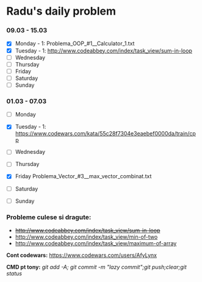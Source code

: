 # Radu's daily problem

### 09.03 - 15.03

- [x] Monday      - 1: Problema_OOP_#1__Calculator_1.txt
- [x] Tuesday     - 1: http://www.codeabbey.com/index/task_view/sum-in-loop
- [ ] Wednesday
- [ ] Thursday
- [ ] Friday  
- [ ] Saturday
- [ ] Sunday

### 01.03 - 07.03

- [ ] Monday
- [x] Tuesday     - 1: https://www.codewars.com/kata/55c28f7304e3eaebef0000da/train/cpp
- [ ] Wednesday
- [ ] Thursday
- [x] Friday  Problema_Vector_#3__max_vector_combinat.txt
- [ ] Saturday
- [ ] Sunday


### Probleme culese si dragute:
- ~~http://www.codeabbey.com/index/task_view/sum-in-loop~~
- http://www.codeabbey.com/index/task_view/min-of-two
- http://www.codeabbey.com/index/task_view/maximum-of-array



**Cont codewars:** https://www.codewars.com/users/AfyLynx

**CMD pt tony:**  *git add -A; git commit -m "lazy commit";git push;clear;git status*
